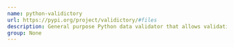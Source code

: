 ```yaml
---
name: python-validictory
url: https://pypi.org/project/validictory/#files
description: General purpose Python data validator that allows validation of arbitrary Python data structures.
group: None
---
```

